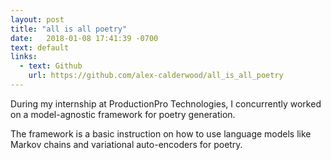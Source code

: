 ```yaml
---
layout: post
title: "all is all poetry"
date:   2018-01-08 17:41:39 -0700
text: default
links:
  - text: Github
    url: https://github.com/alex-calderwood/all_is_all_poetry
---
```

During my internship at ProductionPro Technologies, I concurrently worked on a model-agnostic framework for poetry generation. 

The framework is a basic instruction on how to use language models like Markov chains and variational auto-encoders for poetry.